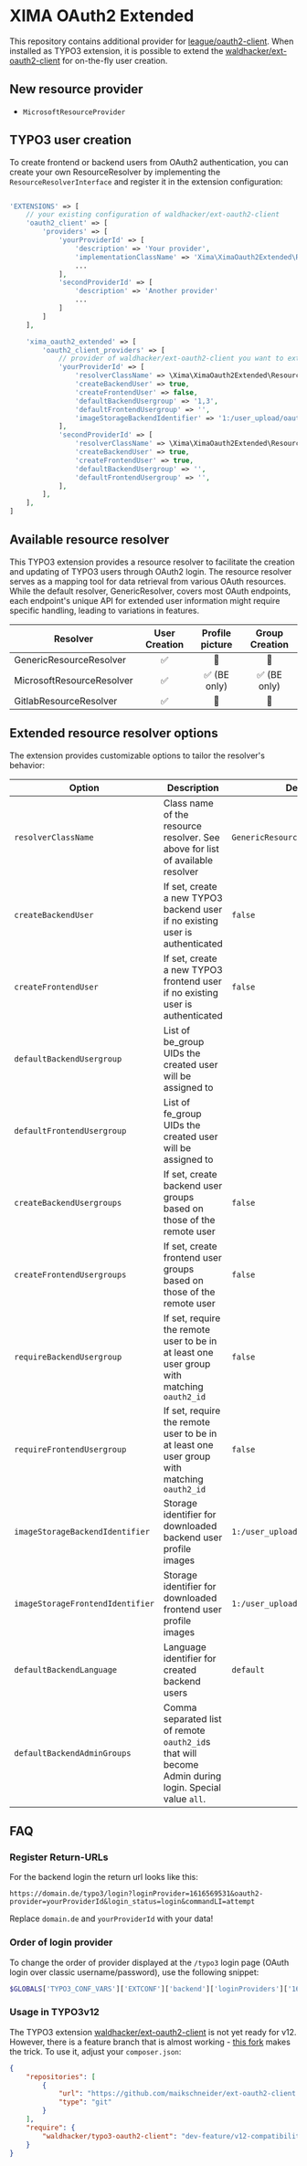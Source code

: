 # XIMA OAuth2 Extended

This repository contains additional provider
for [league/oauth2-client](https://github.com/thephpleague/oauth2-client). When
installed as TYPO3 extension, it is possible to extend
the [waldhacker/ext-oauth2-client](https://github.com/waldhacker/ext-oauth2-client)
for on-the-fly user creation.

## New resource provider

* `MicrosoftResourceProvider`

## TYPO3 user creation

To create frontend or backend users from OAuth2 authentication, you can create
your own ResourceResolver by implementing the `ResourceResolverInterface` and
register it in the extension configuration:

```php

'EXTENSIONS' => [
    // your existing configuration of waldhacker/ext-oauth2-client
    'oauth2_client' => [
        'providers' => [
            'yourProviderId' => [
                'description' => 'Your provider',
                'implementationClassName' => 'Xima\XimaOauth2Extended\ResourceProvider\MicrosoftResourceProvider',
                ...
            ],
            'secondProviderId' => [
                'description' => 'Another provider'
                ...
            ]
        ]
    ],

    'xima_oauth2_extended' => [
        'oauth2_client_providers' => [
            // provider of waldhacker/ext-oauth2-client you want to extend
            'yourProviderId' => [
                'resolverClassName' => \Xima\XimaOauth2Extended\ResourceResolver\MicrosoftResourceResolver::class,
                'createBackendUser' => true,
                'createFrontendUser' => false,
                'defaultBackendUsergroup' => '1,3',
                'defaultFrontendUsergroup' => '',
                'imageStorageBackendIdentifier' => '1:/user_upload/oauth',
            ],
            'secondProviderId' => [
                'resolverClassName' => \Xima\XimaOauth2Extended\ResourceResolver\GenericResolver::class,
                'createBackendUser' => true,
                'createFrontendUser' => true,
                'defaultBackendUsergroup' => '',
                'defaultFrontendUsergroup' => '',
            ],
        ],
    ],
]
```

## Available resource resolver

This TYPO3 extension provides a resource resolver to facilitate the creation and
updating of TYPO3 users through OAuth2 login. The resource resolver serves as a
mapping tool for data retrieval from various OAuth resources. While the default
resolver, GenericResolver, covers most OAuth endpoints, each endpoint's unique
API for extended user information might require specific handling, leading to
variations in features.

| Resolver                  | User Creation | Profile picture | Group Creation |
|---------------------------|:-------------:|:---------------:|:--------------:|
| GenericResourceResolver   |       ✅       |       🚫        |       🚫       |
| MicrosoftResourceResolver |       ✅       |   ✅ (BE only)   |  ✅ (BE only)   |
| GitlabResourceResolver    |       ✅       |       🚫        |       🚫       |

## Extended resource resolver options

The extension provides customizable options to tailor the resolver's behavior:

| Option                           | Description                                                                                           | Default                          |
|----------------------------------|-------------------------------------------------------------------------------------------------------|----------------------------------|
| `resolverClassName`              | Class name of the resource resolver. See above for list of available resolver                         | `GenericResourceResolver::class` |
| `createBackendUser`              | If set, create a new TYPO3 backend user if no existing user is authenticated                          | `false`                          |
| `createFrontendUser`             | If set, create a new TYPO3 frontend user if no existing user is authenticated                         | `false`                          |
| `defaultBackendUsergroup`        | List of be_group UIDs the created user will be assigned to                                            | ` `                              |
| `defaultFrontendUsergroup`       | List of fe_group UIDs the created user will be assigned to                                            | ` `                              |
| `createBackendUsergroups`        | If set, create backend user groups based on those of the remote user                                  | `false`                          |
| `createFrontendUsergroups`       | If set, create frontend user groups based on those of the remote user                                 | `false`                          |
| `requireBackendUsergroup`        | If set, require the remote user to be in at least one user group with matching `oauth2_id`            | `false`                          |
| `requireFrontendUsergroup`       | If set, require the remote user to be in at least one user group with matching `oauth2_id`            | `false`                          |
| `imageStorageBackendIdentifier`  | Storage identifier for downloaded backend user profile images                                         | `1:/user_upload/oauth`           |
| `imageStorageFrontendIdentifier` | Storage identifier for downloaded frontend user profile images                                        | `1:/user_upload/oauth`           |
| `defaultBackendLanguage`         | Language identifier for created backend users                                                         | `default`                        |
| `defaultBackendAdminGroups`      | Comma separated list of remote `oauth2_id`s that will become Admin during login. Special value `all`. | ` `                              |

## FAQ

### Register Return-URLs

For the backend login the return url looks like this:

```
https://domain.de/typo3/login?loginProvider=1616569531&oauth2-provider=yourProviderId&login_status=login&commandLI=attempt
```

Replace `domain.de` and `yourProviderId` with your data!

### Order of login provider

To change the order of provider displayed at the `/typo3` login page (OAuth
login over classic username/password), use the following snippet:

```php
$GLOBALS['TYPO3_CONF_VARS']['EXTCONF']['backend']['loginProviders']['1616569531']['sorting'] = 75;
```

### Usage in TYPO3v12

The TYPO3
extension [waldhacker/ext-oauth2-client](https://github.com/waldhacker/ext-oauth2-client)
is not yet ready for v12. However, there is a feature branch that is almost
working - [this fork](https://github.com/maikschneider/ext-oauth2-client/tree/feature/v12-compatibility-1)
makes the trick. To use it, adjust your `composer.json`:

```json
{
    "repositories": [
        {
            "url": "https://github.com/maikschneider/ext-oauth2-client.git",
            "type": "git"
        }
    ],
    "require": {
        "waldhacker/typo3-oauth2-client": "dev-feature/v12-compatibility-1"
    }
}
```
